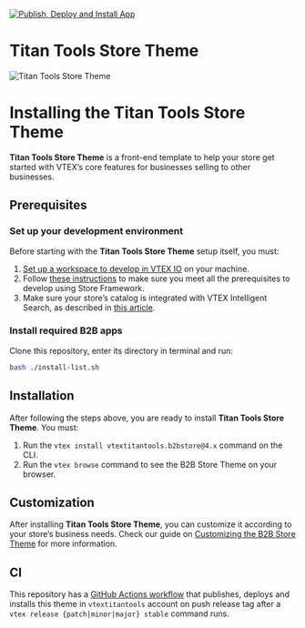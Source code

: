 [![Publish, Deploy and Install App](https://github.com/tiago-freire/vtextitantools/actions/workflows/publish-deploy-and-install.yml/badge.svg)](https://github.com/tiago-freire/vtextitantools/actions/workflows/publish-deploy-and-install.yml)

# Titan Tools Store Theme

![Titan Tools Store Theme](https://vtextitantools.vtexassets.com/arquivos/orange-titantools-logo.svg)


# Installing the Titan Tools Store Theme

**Titan Tools Store Theme** is a front-end template to help your store get started with VTEX’s core features for businesses selling to other businesses.

## Prerequisites

### Set up your development environment

Before starting with the **Titan Tools Store Theme** setup itself, you must:

1. [Set up a workspace to develop in VTEX IO](https://developers.vtex.com/vtex-developer-docs/docs/vtex-io-documentation-2-basicsetuptodevelopinvtexio) on your machine.
2. Follow [these instructions](https://developers.vtex.com/vtex-developer-docs/docs/vtex-io-documentation-2-prerequesites) to make sure you meet all the prerequisites to develop using Store Framework.
3. Make sure your store’s catalog is integrated with VTEX Intelligent Search, as described in [this article](https://help.vtex.com/en/tracks/vtex-intelligent-search--19wrbB7nEQcmwzDPl1l4Cb/6wKQgKmu2FT6084BJT7z5V).


### Install required B2B apps
Clone this repository, enter its directory in terminal and run:
```bash
bash ./install-list.sh 
```

## Installation

After following the steps above, you are ready to install **Titan Tools Store Theme**. You must:

1. Run the `vtex install vtextitantools.b2bstore@4.x` command on the CLI.
2. Run the `vtex browse` command to see the B2B Store Theme on your browser.

## Customization

After installing **Titan Tools Store Theme**, you can customize it according to your store’s business needs. Check our guide on [Customizing the B2B Store Theme](https://developers.vtex.com/vtex-developer-docs/docs/customizing-the-b2b-store-theme) for more information.

## CI

This repository has a [GitHub Actions workflow](../.github/workflows/publish-deploy-and-install.yml) that publishes, deploys and installs this theme in `vtextitantools` account on push release tag after a `vtex release {patch|minor|major} stable` command runs.
